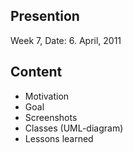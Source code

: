 ## Presention ##

Week 7, Date: 6. April, 2011

## Content ##

  * Motivation
  * Goal
  * Screenshots
  * Classes (UML-diagram)
  * Lessons learned